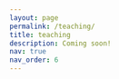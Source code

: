 ```yaml
---
layout: page
permalink: /teaching/
title: teaching
description: Coming soon!
nav: true
nav_order: 6
---
```

